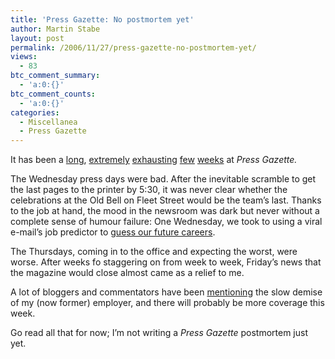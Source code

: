 ```yaml
---
title: 'Press Gazette: No postmortem yet'
author: Martin Stabe
layout: post
permalink: /2006/11/27/press-gazette-no-postmortem-yet/
views:
  - 83
btc_comment_summary:
  - 'a:0:{}'
btc_comment_counts:
  - 'a:0:{}'
categories:
  - Miscellanea
  - Press Gazette
---
```

It has been a [long][1], [extremely][2] [exhausting][3] [few][4] [weeks][5] at *Press Gazette.*

The Wednesday press days were bad. After the inevitable scramble to get the last pages to the printer by 5:30, it was never clear whether the celebrations at the Old Bell on Fleet Street would be the team&#8217;s last. Thanks to the job at hand, the mood in the newsroom was dark but never without a complete sense of humour failure: One Wednesday, we took to using a viral e-mail&#8217;s job predictor to [guess our future careers][6].

The Thursdays, coming in to the office and expecting the worst, were worse. After weeks fo staggering on from week to week, Friday&#8217;s news that the magazine would close almost came as a relief to me.

A lot of bloggers and commentators have been [mentioning][7] the slow demise of my (now former) employer, and there will probably be more coverage this week.

Go read all that for now; I&#8217;m not writing a *Press Gazette* postmortem just yet.

 [1]: http://blogs.guardian.co.uk/greenslade/2006/10/press_gazette_future_in_peril.html
 [2]: http://blogs.guardian.co.uk/greenslade/2006/11/press_gazette_heading_for_admi.html
 [3]: http://blogs.guardian.co.uk/greenslade/2006/11/awful_truth_of_the_lossmaking.html
 [4]: http://blogs.guardian.co.uk/greenslade/2006/11/press_gazette_consortium_plan.html
 [5]: http://www.pressgazette.co.uk/article/241106/press_gazette_closes_40_years_magazines_journalism
 [6]: http://www.pressgazette.co.uk/blog/2006/11/01/what-press-gazettes-staff-will-do/
 [7]: http://del.icio.us/martinstabe/press_gazette